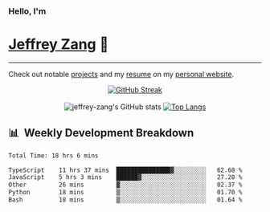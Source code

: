 
### Hello, I'm 
# [Jeffrey Zang](https://www.linkedin.com/in/jeffreyzang/) 🦀

---

Check out notable [projects](https://jeffz.dev/projects) and my [resume](https://jeffz.dev/resume) on my [personal website](https://jeffz.dev/).

<div align = 'center'>

[![GitHub Streak](https://github-readme-streak-stats.herokuapp.com/?user=jeffrey-zang&theme=tokyonight)](https://git.io/streak-stats)
<br></br>
![jeffrey-zang's GitHub stats](https://github-readme-stats.vercel.app/api?username=jeffrey-zang&show_icons=true&theme=tokyonight&hide_rank=true&hide=stars) 
[![Top Langs](https://github-readme-stats.vercel.app/api/top-langs/?username=jeffrey-zang&hide=ShaderLab,HLSL&layout=compact&theme=tokyonight)](https://github.com/anuraghazra/github-readme-stats)

</div>

## 📊 &nbsp;Weekly Development Breakdown
<!--START_SECTION:waka-->

```txt
Total Time: 18 hrs 6 mins

TypeScript    11 hrs 37 mins  ███████████████▓░░░░░░░░░   62.68 %
JavaScript    5 hrs 3 mins    ██████▓░░░░░░░░░░░░░░░░░░   27.28 %
Other         26 mins         ▓░░░░░░░░░░░░░░░░░░░░░░░░   02.37 %
Python        18 mins         ▒░░░░░░░░░░░░░░░░░░░░░░░░   01.70 %
Bash          18 mins         ▒░░░░░░░░░░░░░░░░░░░░░░░░   01.64 %
```

<!--END_SECTION:waka-->

